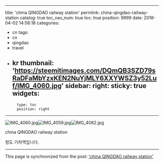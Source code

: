 
---
title: 'china QINGDAO railway station'
permlink: china-qingdao-railway-station
catalog: true
toc_nav_num: true
toc: true
position: 9999
date: 2018-04-02 14:56:18
categories:
- cn
tags:
- cn
- qingdao
- travel
- kr
thumbnail: 'https://steemitimages.com/DQmQB3SZD79sRaDFaMbYzxKEN2NuYjMLY6XXYWSZ3y52Luf/IMG_4060.jpg'
sidebar:
    right:
        sticky: true
widgets:
    -
        type: toc
        position: right
---


![IMG_4060.jpg](https://steemitimages.com/DQmQB3SZD79sRaDFaMbYzxKEN2NuYjMLY6XXYWSZ3y52Luf/IMG_4060.jpg)![IMG_4059.jpg](https://steemitimages.com/DQmXDrYwC5cQhSMwn36ZhxKcqLV7veSDS8Svr7DjfhBHhns/IMG_4059.jpg)![IMG_4062.jpg](https://steemitimages.com/DQmRcE3wnVJs1nsPVBHkg4EhL5kwCXGajHNvYCB1dCDrHoc/IMG_4062.jpg)

china QINGDAO railway station

청도 기차역입니다.

- - -

This page is synchronized from the post: ['china QINGDAO railway station'](https://steemit.com/@kibumh/china-qingdao-railway-station)

